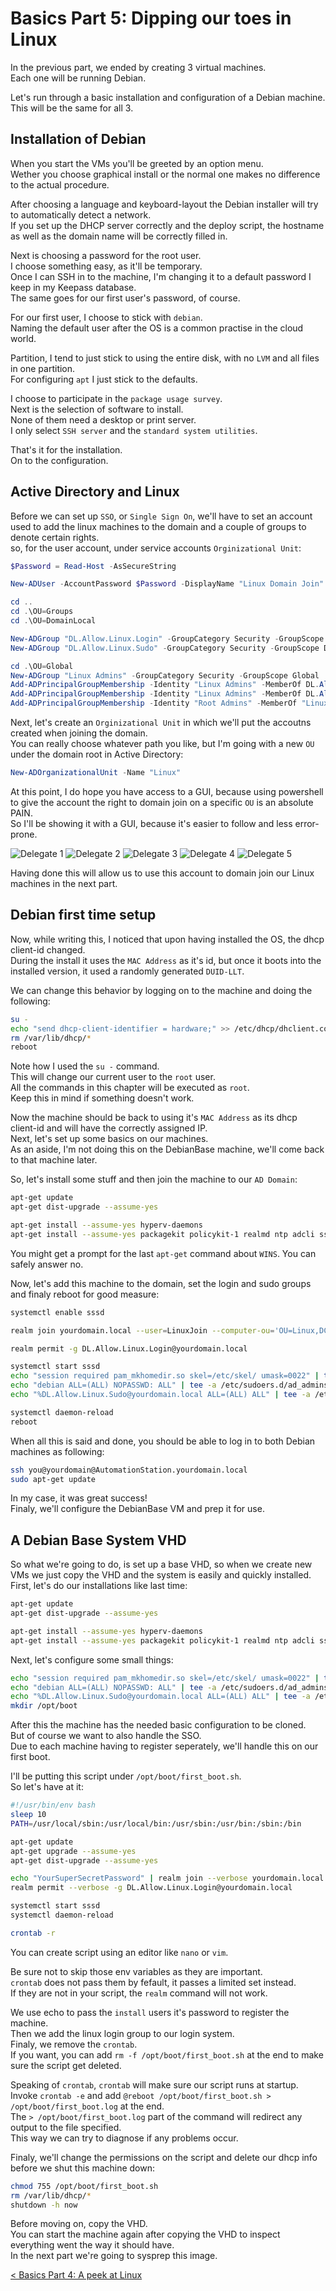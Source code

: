 # Basics Part 5: Dipping our toes in Linux

In the previous part, we ended by creating 3 virtual machines.  
Each one will be running Debian.  

Let's run through a basic installation and configuration of a Debian machine.  
This will be the same for all 3.  

## Installation of Debian

When you start the VMs you'll be greeted by an option menu.  
Wether you choose graphical install or the normal one makes no difference to the actual procedure.  

After choosing a language and keyboard-layout the Debian installer will try to automatically detect a network.  
If you set up the DHCP server correctly and the deploy script, the hostname as well as the domain name will be correctly filled in.  

Next is choosing a password for the root user.  
I choose something easy, as it'll be temporary.  
Once I can SSH in to the machine, I'm changing it to a default password I keep in my Keepass database.  
The same goes for our first user's password, of course.  

For our first user, I choose to stick with `debian`.  
Naming the default user after the OS is a common practise in the cloud world.  

Partition, I tend to just stick to using the entire disk, with no `LVM` and all files in one partition.  
For configuring `apt` I just stick to the defaults.  

I choose to participate in the `package usage survey`.  
Next is the selection of software to install.  
None of them need a desktop or print server.  
I only select `SSH server` and the `standard system utilities`.  

That's it for the installation.  
On to the configuration.  

## Active Directory and Linux

Before we can set up `SSO`, or `Single Sign On`, we'll have to set an account used to add the linux machines to the domain and a couple of groups to denote certain rights.  
so, for the user account, under service accounts `Orginizational Unit`:  

```Powershell
$Password = Read-Host -AsSecureString

New-ADUser -AccountPassword $Password -DisplayName "Linux Domain Join" -Enabled $True -Name "LinuxJoin" -PasswordNeverExpires $True -SamAccountName "LinuxJoin" -CannotChangePassword $True -Description "Used to join Linux machines to the domain"

cd ..
cd .\OU=Groups
cd .\OU=DomainLocal

New-ADGroup "DL.Allow.Linux.Login" -GroupCategory Security -GroupScope DomainLocal
New-ADGroup "DL.Allow.Linux.Sudo" -GroupCategory Security -GroupScope DomainLocal

cd .\OU=Global
New-ADGroup "Linux Admins" -GroupCategory Security -GroupScope Global
Add-ADPrincipalGroupMembership -Identity "Linux Admins" -MemberOf DL.Allow.Linux.Login
Add-ADPrincipalGroupMembership -Identity "Linux Admins" -MemberOf DL.Allow.Linux.Sudo
Add-ADPrincipalGroupMembership -Identity "Root Admins" -MemberOf "Linux Admins"
```

Next, let's create an `Orginizational Unit` in which we'll put the accoutns created when joining the domain.  
You can really choose whatever path you like, but I'm going with a new `OU` under the domain root in Active Directory:  

```Powershell
New-ADOrganizationalUnit -Name "Linux"
```

At this point, I do hope you have access to a GUI, because using powershell to give the account the right to domain join on a specific `OU` is an absolute PAIN.  
So I'll be showing it with a GUI, because it's easier to follow and less error-prone.  

![Delegate 1](/images/part_5/delegate_1.png)
![Delegate 2](/images/part_5/delegate_2.png)
![Delegate 3](/images/part_5/delegate_3.png)
![Delegate 4](/images/part_5/delegate_4.png)
![Delegate 5](/images/part_5/delegate_5.png)

Having done this will allow us to use this account to domain join our Linux machines in the next part.  

## Debian first time setup

Now, while writing this, I noticed that upon having installed the OS, the dhcp client-id changed.  
During the install it uses the `MAC Address` as it's id, but once it boots into the installed version, it used a randomly generated `DUID-LLT`.

We can change this behavior by logging on to the machine and doing the following:  

```Bash
su -
echo "send dhcp-client-identifier = hardware;" >> /etc/dhcp/dhclient.conf
rm /var/lib/dhcp/*
reboot
```

Note how I used the `su -` command.  
This will change our current user to the `root` user.  
All the commands in this chapter will be executed as `root`.  
Keep this in mind if something doesn't work.  

Now the machine should be back to using it's `MAC Address` as its dhcp client-id and will have the correctly assigned IP.  
Next, let's set up some basics on our machines.  
As an aside, I'm not doing this on the DebianBase machine, we'll come back to that machine later.  

So, let's install some stuff and then join the machine to our `AD Domain`:  

```bash
apt-get update
apt-get dist-upgrade --assume-yes

apt-get install --assume-yes hyperv-daemons
apt-get install --assume-yes packagekit policykit-1 realmd ntp adcli sssd samba-common-bin sssd-tools sudo
```

You might get a prompt for the last `apt-get` command about `WINS`. You can safely answer no.  

Now, let's add this machine to the domain, set the login and sudo groups and finaly reboot for good measure:  

```bash
systemctl enable sssd

realm join yourdomain.local --user=LinuxJoin --computer-ou='OU=Linux,DC=yourdomain,DC=local'

realm permit -g DL.Allow.Linux.Login@yourdomain.local

systemctl start sssd
echo "session required pam_mkhomedir.so skel=/etc/skel/ umask=0022" | tee -a /etc/pam.d/common-session
echo "debian ALL=(ALL) NOPASSWD: ALL" | tee -a /etc/sudoers.d/ad_admins
echo "%DL.Allow.Linux.Sudo@yourdomain.local ALL=(ALL) ALL" | tee -a /etc/sudoers.d/ad_admins

systemctl daemon-reload
reboot
```

When all this is said and done, you should be able to log in to both Debian machines as following:

```bash
ssh you@yourdomain@AutomationStation.yourdomain.local
sudo apt-get update
```

In my case, it was great success!  
Finaly, we'll configure the DebianBase VM and prep it for use.  

## A Debian Base System VHD

So what we're going to do, is set up a base VHD, so when we create new VMs we just copy the VHD and the system is easily and quickly installed.  
First, let's do our installations like last time:  

```bash
apt-get update
apt-get dist-upgrade --assume-yes

apt-get install --assume-yes hyperv-daemons
apt-get install --assume-yes packagekit policykit-1 realmd ntp adcli sssd samba-common-bin sssd-tools sudo
```

Next, let's configure some small things:

```bash
echo "session required pam_mkhomedir.so skel=/etc/skel/ umask=0022" | tee -a /etc/pam.d/common-session
echo "debian ALL=(ALL) NOPASSWD: ALL" | tee -a /etc/sudoers.d/ad_admins
echo "%DL.Allow.Linux.Sudo@yourdomain.local ALL=(ALL) ALL" | tee -a /etc/sudoers.d/ad_admins
mkdir /opt/boot
```

After this the machine has the needed basic configuration to be cloned.  
But of course we want to also handle the SSO.  
Due to each machine having to register seperately, we'll handle this on our first boot.  

I'll be putting this script under `/opt/boot/first_boot.sh`.  
So let's have at it:  

```bash
#!/usr/bin/env bash
sleep 10
PATH=/usr/local/sbin:/usr/local/bin:/usr/sbin:/usr/bin:/sbin:/bin

apt-get update
apt-get upgrade --assume-yes
apt-get dist-upgrade --assume-yes

echo "YourSuperSecretPassword" | realm join --verbose yourdomain.local --user=LinuxJoin --computer-ou='OU=Linux,DC=yourdomain,DC=local'
realm permit --verbose -g DL.Allow.Linux.Login@yourdomain.local

systemctl start sssd
systemctl daemon-reload

crontab -r
```

You can create script using an editor like `nano` or `vim`.  

Be sure not to skip those env variables as they are important.  
`crontab` does not pass them by fefault, it passes a limited set instead.  
If they are not in your script, the `realm` command will not work.  

We use echo to pass the `install` users it's password to register the machine.  
Then we add the linux login group to our login system.  
Finaly, we remove the `crontab`.  
If you want, you can add `rm -f /opt/boot/first_boot.sh` at the end to make sure the script get deleted.  

Speaking of `crontab`, `crontab` will make sure our script runs at startup.  
Invoke `crontab -e` and add `@reboot /opt/boot/first_boot.sh > /opt/boot/first_boot.log` at the end.  
The `> /opt/boot/first_boot.log` part of the command will redirect any output to the file specified.  
This way we can try to diagnose if any problems occur.  

Finaly, we'll change the permissions on the script and delete our dhcp info before we shut this machine down:  

```bash
chmod 755 /opt/boot/first_boot.sh
rm /var/lib/dhcp/*
shutdown -h now
```

Before moving on, copy the VHD.  
You can start the machine again after copying the VHD to inspect everything went the way it should have.  
In the next part we're going to sysprep this image.  

[< Basics Part 4: A peek at Linux](/basics/part_4.md)
